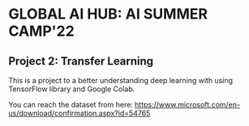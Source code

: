 # GLOBAL AI HUB: AI SUMMER CAMP'22

## Project 2: Transfer Learning

This is a project to a better understanding deep learning with using TensorFlow library and Google Colab.

You can reach the dataset from here: https://www.microsoft.com/en-us/download/confirmation.aspx?id=54765
